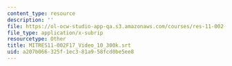 ```yaml
---
content_type: resource
description: ''
file: https://ol-ocw-studio-app-qa.s3.amazonaws.com/courses/res-11-002-intentional-public-disruptions-art-responsibility-and-pedagogy-fall-2017/a207b066325f1ec381a958fcd0be5ee8_MITRES11-002F17_Video_10_300k.srt
file_type: application/x-subrip
resourcetype: Other
title: MITRES11-002F17_Video_10_300k.srt
uid: a207b066-325f-1ec3-81a9-58fcd0be5ee8
---
```

